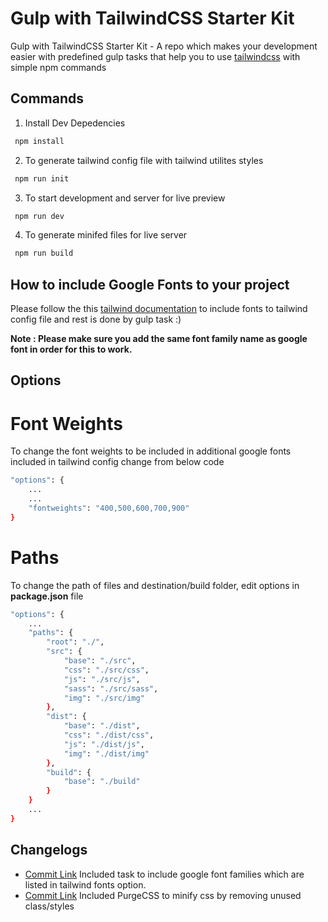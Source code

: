 # Gulp with TailwindCSS Starter Kit

Gulp with TailwindCSS Starter Kit - A repo which makes your development easier with predefined gulp tasks that help you to use [tailwindcss](https://github.com/tailwindcss/tailwindcss) with simple npm commands 

## Commands

1. Install Dev Depedencies
```sh
 npm install
```
2. To generate tailwind config file with tailwind utilites styles
```sh
 npm run init
```
3. To start development and server for live preview
```sh
 npm run dev
```
4. To generate minifed files for live server
```sh
 npm run build 
```

## How to include Google Fonts to your project

Please follow the this [tailwind documentation](https://tailwindcss.com/docs/fonts/#font-families) to include fonts to tailwind config file and rest is done by gulp task :) 

**Note : Please make sure you add the same font family name as google font in order for this to work.**

## Options

# Font Weights
To change the font weights to be included in additional google fonts included in tailwind config change from below code
```sh
"options": {
    ...
    ...
    "fontweights": "400,500,600,700,900"
}
```

# Paths
To change the path of files and destination/build folder, edit options in **package.json** file
```sh
"options": {
    ...
    "paths": {
        "root": "./",
        "src": {
            "base": "./src",
            "css": "./src/css",
            "js": "./src/js",
            "sass": "./src/sass",
            "img": "./src/img"
        },
        "dist": {
            "base": "./dist",
            "css": "./dist/css",
            "js": "./dist/js",
            "img": "./dist/img"
        },
        "build": {
            "base": "./build"
        }
    }
    ...
}
```

## Changelogs

- [Commit Link]() Included task to include google font families which are listed in tailwind fonts option.
- [Commit Link](https://github.com/manjumjn/gulp-with-tailwindcss/commit/9fe8a139580cfca345bcd3ea6956519ef667debb) Included PurgeCSS to minify css by removing unused class/styles
